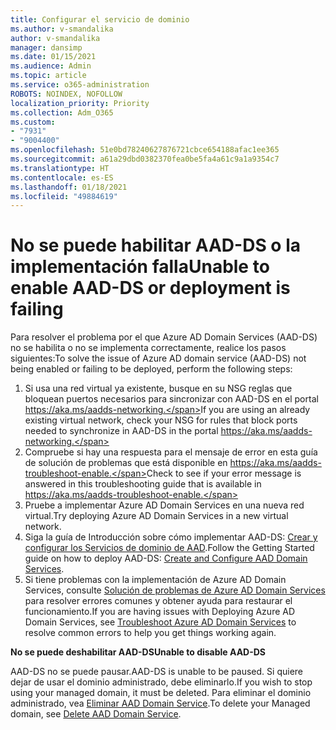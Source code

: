```yaml
---
title: Configurar el servicio de dominio
ms.author: v-smandalika
author: v-smandalika
manager: dansimp
ms.date: 01/15/2021
ms.audience: Admin
ms.topic: article
ms.service: o365-administration
ROBOTS: NOINDEX, NOFOLLOW
localization_priority: Priority
ms.collection: Adm_O365
ms.custom:
- "7931"
- "9004400"
ms.openlocfilehash: 51e0bd78240627876721cbce654188afac1ee365
ms.sourcegitcommit: a61a29dbd0382370fea0be5fa4a61c9a1a9354c7
ms.translationtype: HT
ms.contentlocale: es-ES
ms.lasthandoff: 01/18/2021
ms.locfileid: "49884619"
---
```

# <a name="unable-to-enable-aad-ds-or-deployment-is-failing"></a><span data-ttu-id="31578-102">No se puede habilitar AAD-DS o la implementación falla</span><span class="sxs-lookup"><span data-stu-id="31578-102">Unable to enable AAD-DS or deployment is failing</span></span>

<span data-ttu-id="31578-103">Para resolver el problema por el que Azure AD Domain Services (AAD-DS) no se habilita o no se implementa correctamente, realice los pasos siguientes:</span><span class="sxs-lookup"><span data-stu-id="31578-103">To solve the issue of Azure AD domain service (AAD-DS) not being enabled or failing to be deployed, perform the following steps:</span></span>

1. <span data-ttu-id="31578-104">Si usa una red virtual ya existente, busque en su NSG reglas que bloquean puertos necesarios para sincronizar con AAD-DS en el portal https://aka.ms/aadds-networking.</span><span class="sxs-lookup"><span data-stu-id="31578-104">If you are using an already existing virtual network, check your NSG for rules that block ports needed to synchronize in AAD-DS in the portal https://aka.ms/aadds-networking.</span></span>
2. <span data-ttu-id="31578-105">Compruebe si hay una respuesta para el mensaje de error en esta guía de solución de problemas que está disponible en https://aka.ms/aadds-troubleshoot-enable.</span><span class="sxs-lookup"><span data-stu-id="31578-105">Check to see if your error message is answered in this troubleshooting guide that is available in  https://aka.ms/aadds-troubleshoot-enable.</span></span>
3. <span data-ttu-id="31578-106">Pruebe a implementar Azure AD Domain Services en una nueva red virtual.</span><span class="sxs-lookup"><span data-stu-id="31578-106">Try deploying Azure AD Domain Services in a new virtual network.</span></span>
4. <span data-ttu-id="31578-107">Siga la guía de Introducción sobre cómo implementar AAD-DS: [Crear y configurar los Servicios de dominio de AAD](https://docs.microsoft.com/azure/active-directory-domain-services/tutorial-create-instance).</span><span class="sxs-lookup"><span data-stu-id="31578-107">Follow the Getting Started guide on how to deploy AAD-DS: [Create and Configure AAD Domain Services](https://docs.microsoft.com/azure/active-directory-domain-services/tutorial-create-instance).</span></span>
5. <span data-ttu-id="31578-108">Si tiene problemas con la implementación de Azure AD Domain Services, consulte [Solución de problemas de Azure AD Domain Services](https://docs.microsoft.com/azure/active-directory-domain-services/troubleshoot) para resolver errores comunes y obtener ayuda para restaurar el funcionamiento.</span><span class="sxs-lookup"><span data-stu-id="31578-108">If you are having issues with Deploying Azure AD Domain Services, see [Troubleshoot Azure AD Domain Services](https://docs.microsoft.com/azure/active-directory-domain-services/troubleshoot) to resolve common errors to help you get things working again.</span></span> 

<span data-ttu-id="31578-109">**No se puede deshabilitar AAD-DS**</span><span class="sxs-lookup"><span data-stu-id="31578-109">**Unable to disable AAD-DS**</span></span>

<span data-ttu-id="31578-110">AAD-DS no se puede pausar.</span><span class="sxs-lookup"><span data-stu-id="31578-110">AAD-DS is unable to be paused.</span></span> <span data-ttu-id="31578-111">Si quiere dejar de usar el dominio administrado, debe eliminarlo.</span><span class="sxs-lookup"><span data-stu-id="31578-111">If you wish to stop using your managed domain, it must be deleted.</span></span>
<span data-ttu-id="31578-112">Para eliminar el dominio administrado, vea [Eliminar AAD Domain Service](https://docs.microsoft.com/azure/active-directory-domain-services/delete-aadds).</span><span class="sxs-lookup"><span data-stu-id="31578-112">To delete your Managed domain, see [Delete AAD Domain Service](https://docs.microsoft.com/azure/active-directory-domain-services/delete-aadds).</span></span>



